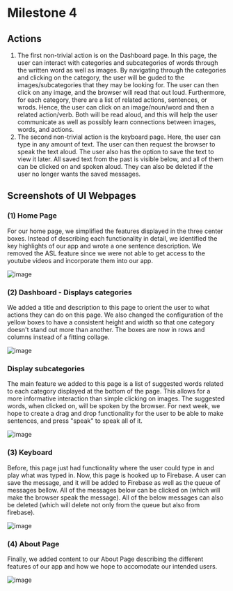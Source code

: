 # Milestone 4

## Actions
1. The first non-trivial action is on the Dashboard page. In this page, the user can interact with categories and subcategories of words through the written word as well as images. By navigating through the categories and clicking on the category, the user will be guded to the images/subcategories that they may be looking for. The user can then click on any image, and the browser will read that out loud. Furthermore, for each category, there are a list of related actions, sentences, or wrods. Hence, the user can click on an image/noun/word and then a related action/verb. Both will be read aloud, and this will help the user communicate as well as possibly learn connections between images, words, and actions.
2. The second non-trivial action is the keyboard page. Here, the user can type in any amount of text. The user can then request the browser to speak the text aloud. The user also has the option to save the text to view it later. All saved text from the past is visible below, and all of them can be clicked on and spoken aloud. They can also be deleted if the user no longer wants the saved messages.

## Screenshots of UI Webpages

### (1) Home Page
For our home page, we simplified the features displayed in the three center boxes. Instead of describing each functionality in detail, 
we identified the key highlights of our app and wrote a one sentence description. We removed the ASL feature since we were not able to get access to the youtube videos and incorporate them into our app. 

![image](https://drive.google.com/uc?export=view&id=1ta8vSm5mGWSRazDNvi9YnjSoM01ymB4p)

### (2) Dashboard - Displays categories
We added a title and description to this page to orient the user to what actions they can do on this page. We also changed the configuration of the yellow boxes to have a consistent height and width so that one category doesn't stand out more than another. The boxes are now in rows and columns instead of a fitting collage.

![image](https://drive.google.com/uc?export=view&id=1AY-2ZZJPjBgglfeBubhSmF1Z0GWu0DUo)

### Display subcategories
The main feature we added to this page is a list of suggested words related to each category displayed at the bottom of the page. This allows for a more informative interaction than simple clicking on images.  The suggested words, when clicked on, will be spoken by the browser. For next week, we hope to create a drag and drop functionality for the user to be able to make sentences, and press "speak" to speak all of it.

![image](https://drive.google.com/uc?export=view&id=1SmIU6iyEOU2XOFmSgejXpcE5wnPTXd6x)

### (3) Keyboard
Before, this page just had functionality where the user could type in and play what was typed in. Now, this page is hooked up to Firebase. A user can save the message, and it will be added to Firebase as well as the queue of messages bellow. All of the messages below can be clicked on (which will make the browser speak the message). All of the below messages can also be deleted (which will delete not only from the queue but also from firebase).

![image](https://drive.google.com/uc?export=view&id=1pUFeU6ZkIkmVpUwHkny_W_gFOE2ki2T_)

### (4) About Page
Finally, we added content to our About Page describing the different features of our app and how we hope to accomodate our intended users.

![image](https://drive.google.com/uc?export=view&id=1LrB58UL2yXbLrYc5BZJ5t41zClEW1zTV)
